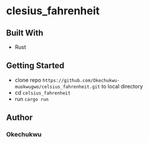 # clesius_fahrenheit

## Built With
- Rust

## Getting Started
- clone repo `https://github.com/Okechukwu-muokwugwo/celsius_fahrenheit.git` to local directory
- cd `celsius_fahrenheit`
- run `cargo run`

## Author
### Okechukwu
